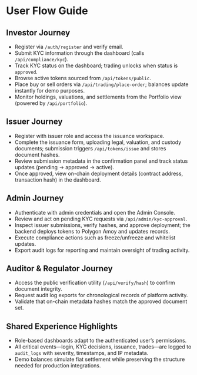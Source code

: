 # User Flow Guide

## Investor Journey
- Register via `/auth/register` and verify email.
- Submit KYC information through the dashboard (calls `/api/compliance/kyc`).
- Track KYC status on the dashboard; trading unlocks when status is `approved`.
- Browse active tokens sourced from `/api/tokens/public`.
- Place buy or sell orders via `/api/trading/place-order`; balances update instantly for demo purposes.
- Monitor holdings, valuations, and settlements from the Portfolio view (powered by `/api/portfolio`).

## Issuer Journey
- Register with issuer role and access the issuance workspace.
- Complete the issuance form, uploading legal, valuation, and custody documents; submission triggers `/api/tokens/issue` and stores document hashes.
- Review submission metadata in the confirmation panel and track status updates (pending → approved → active).
- Once approved, view on-chain deployment details (contract address, transaction hash) in the dashboard.

## Admin Journey
- Authenticate with admin credentials and open the Admin Console.
- Review and act on pending KYC requests via `/api/admin/kyc-approval`.
- Inspect issuer submissions, verify hashes, and approve deployment; the backend deploys tokens to Polygon Amoy and updates records.
- Execute compliance actions such as freeze/unfreeze and whitelist updates.
- Export audit logs for reporting and maintain oversight of trading activity.

## Auditor & Regulator Journey
- Access the public verification utility (`/api/verify/hash`) to confirm document integrity.
- Request audit log exports for chronological records of platform activity.
- Validate that on-chain metadata hashes match the approved document set.

## Shared Experience Highlights
- Role-based dashboards adapt to the authenticated user’s permissions.
- All critical events—login, KYC decisions, issuance, trades—are logged to `audit_logs` with severity, timestamps, and IP metadata.
- Demo balances simulate fiat settlement while preserving the structure needed for production integrations.

